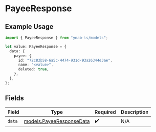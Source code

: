 # PayeeResponse

## Example Usage

```typescript
import { PayeeResponse } from "ynab-ts/models";

let value: PayeeResponse = {
  data: {
    payee: {
      id: "72c83b58-6a5c-4474-931d-93a26344e3ae",
      name: "<value>",
      deleted: true,
    },
  },
};
```

## Fields

| Field                                                      | Type                                                       | Required                                                   | Description                                                |
| ---------------------------------------------------------- | ---------------------------------------------------------- | ---------------------------------------------------------- | ---------------------------------------------------------- |
| `data`                                                     | [models.PayeeResponseData](../models/payeeresponsedata.md) | :heavy_check_mark:                                         | N/A                                                        |